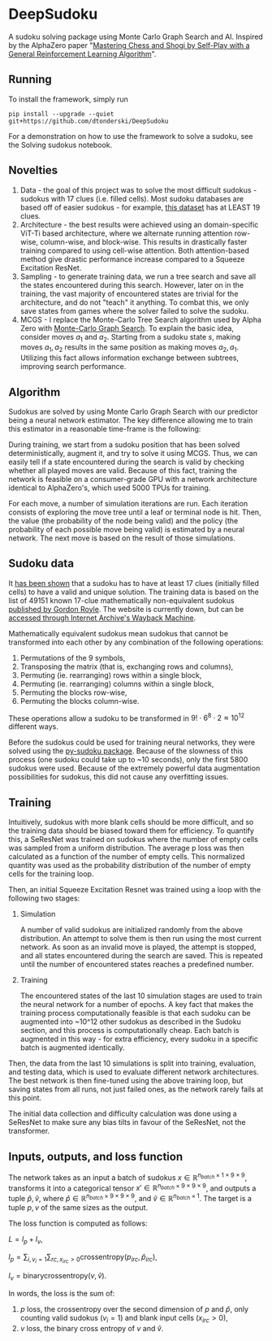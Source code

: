 # DeepSudoku
A sudoku solving package using Monte Carlo Graph Search and AI. Inspired by the AlphaZero paper
"[Mastering Chess and Shogi by Self-Play with a General Reinforcement Learning Algorithm](https://arxiv.org/abs/1712.01815)".

## Running
To install the framework, simply run
```
pip install --upgrade --quiet git+https://github.com/dtonderski/DeepSudoku
```

For a demonstration on how to use the framework to solve a sudoku, see the Solving sudokus notebook.

## Novelties
1. Data - the goal of this project was to solve the most difficult sudokus - sudokus with 17 clues (i.e. filled cells). Most sudoku databases are based off of easier sudokus - for example, [this dataset](https://www.kaggle.com/datasets/radcliffe/3-million-sudoku-puzzles-with-ratings) has at LEAST 19 clues.
2. Architecture - the best results were achieved using an domain-specific ViT-Ti based architecture, where we alternate running attention row-wise, column-wise, and block-wise. This results in drastically faster training compared to using cell-wise attention. Both attention-based method give drastic performance increase compared to a Squeeze Excitation ResNet.
3. Sampling - to generate training data, we run a tree search and save all the states encountered during this search. However, later on in the training, the vast majority of encountered states are trivial for the architecture, and do not "teach" it anything. To combat this, we only save states from games where the solver failed to solve the sudoku.
4. MCGS - I replace the Monte-Carlo Tree Search algorithm used by Alpha Zero with [Monte-Carlo Graph Search](https://arxiv.org/pdf/2012.11045.pdf). To explain
   the basic idea, consider moves $a_1$ and $a_2$. Starting from a sudoku state $s$, making moves $a_1, a_2$ results
   in the same position as making moves $a_2, a_1$. Utilizing this fact allows information exchange between subtrees,
   improving search performance. 

## Algorithm
Sudokus are solved by using Monte Carlo Graph Search with our predictor being a neural network estimator. The key difference allowing me to train this estimator in a reasonable time-frame is the following:

During training, we start from a sudoku position that has been solved deterministically, augment it, and try to solve
it using MCGS. Thus, we can easily tell if a state encountered during the search is valid by checking whether
all played moves are valid. Because of this fact, training the network is feasible on a consumer-grade GPU with a
network architecture identical to AlphaZero's, which used 5000 TPUs for training.

For each move, a number of simulation iterations are run. Each iteration consists of exploring the move tree until a 
leaf or terminal node is hit. Then, the value (the probability of the node being valid) and the policy 
(the probability of each possible move being valid) is estimated by a neural network. The next move is based on
the result of those simulations.

## Sudoku data
It [has been shown](arxiv.org/abs/1201.0749) that a sudoku has to have at least 17 clues (initially filled cells) to 
have a valid and unique solution. The training data is based on the list of 49151 known 17-clue mathematically 
non-equivalent sudokus [published by Gordon Royle](http://mapleta.maths.uwa.edu.au/~gordon/sudokumin.php). The website is 
currently down, but can be 
[accessed through Internet Archive's Wayback Machine](https://web.archive.org/web/20120722180233/http://mapleta.maths.uwa.edu.au/~gordon/sudokumin.php).
    
Mathematically equivalent sudokus mean sudokus that cannot be transformed into each other by any combination
of the following operations:
1. Permutations of the 9 symbols, 
2. Transposing the matrix (that is, exchanging rows and columns),
3. Permuting (ie. rearranging) rows within a single block, 
4. Permuting (ie. rearranging) columns within a single block, 
5. Permuting the blocks row-wise, 
6. Permuting the blocks column-wise. 

These operations allow a sudoku to be transformed in $9!\cdot6^8\cdot2\approx 10^{12}$ different ways.

Before the sudokus could be used for training neural networks, they were solved using the 
[py-sudoku package](https://pypi.org/project/py-sudoku/). Because of the slowness of this process (one sudoku could
take up to ~10 seconds), only the first 5800 sudokus were used. Because of the extremely powerful data augmentation
possibilities for sudokus, this did not cause any overfitting issues.

## Training
Intuitively, sudokus with more blank cells should be more difficult, and so the training data should be biased toward
them for efficiency. To quantify this, a SeResNet was trained on sudokus where the number of empty cells was
sampled from a uniform distribution. The average p loss was then calculated as a function of the number of empty cells. 
This normalized quantity was used as the probability distribution of the number of empty cells for the training loop.

Then, an initial Squeeze Excitation Resnet was trained using a loop with the following two stages:
1. Simulation

    A number of valid sudokus are initialized randomly from the above distribution. An attempt to solve them is then
    run using the most current network. As soon as an invalid move is played, the attempt is stopped, and all states
    encountered during the search are saved. This is repeated until the number of encountered states reaches a
    predefined number.
3. Training

    The encountered states of the last 10 simulation stages are used to train the neural network for a number
    of epochs. A key fact that makes the training process computationally feasible is that each sudoku can be
    augmented into ~10^12 other sudokus as described in the Sudoku section, and this process is computationally
    cheap. Each batch is augmented in this way - for extra efficiency, every sudoku in a specific batch is
    augmented identically.

Then, the data from the last 10 simulations is split into training, evaluation, and testing data,
which is used to evaluate different network architectures. The best network is then fine-tuned using 
the above training loop, but saving states from all runs, not just failed ones, as the network rarely fails
at this point.


The initial data collection and difficulty calculation was done using a SeResNet to make sure any bias 
tilts in favour of the SeResNet, not the transformer.





## Inputs, outputs, and loss function
The network takes as an input a batch of sudokus $x\in\mathbb{R}^{n_{batch}\times1\times9\times9}$, transforms it into a categorical tensor $x'\in\mathbb{R}^{n_{batch}\times9\times9\times9}$, and outputs a tuple $\hat{p},\hat{v}$, where $\hat{p}\in\mathbb{R}^{n_{batch}\times9\times9\times9}$, and $\hat{v}\in\mathbb{R}^{n_{batch}\times1}$. The target is a tuple $p,v$ of the same sizes as the output.

The loss function is computed as follows:

$L = l_p + l_v,$

$l_p = \sum_{i, v_i = 1}\sum_{rc, x_{irc} > 0}\mathrm{crossentropy}(p_{irc}, \hat{p}_{irc}),$

$l_v = \mathrm{binarycrossentropy}(v, \hat{v}).$

In words, the loss is the sum of:
1. $p$ loss, the crossentropy over the second dimension of $p$ and $\hat{p}$, only counting valid sudokus $(v_{i} = 1)$ and blank input cells $(x_{irc} > 0)$,
2. $v$ loss, the binary cross entropy of $v$ and $\hat{v}$.
